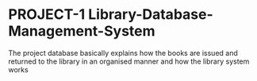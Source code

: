 # PROJECT-1 Library-Database-Management-System
The project database basically explains how the books are issued and returned to the library in an organised manner and how the library system works
